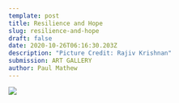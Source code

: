 ```yaml
---
template: post
title: Resilience and Hope
slug: resilience-and-hope
draft: false
date: 2020-10-26T06:16:30.203Z
description: "Picture Credit: Rajiv Krishnan"
submission: ART GALLERY
author: Paul Mathew
---
```

![](/media/whatsapp-image-2020-10-26-at-09.40.42.jpeg)